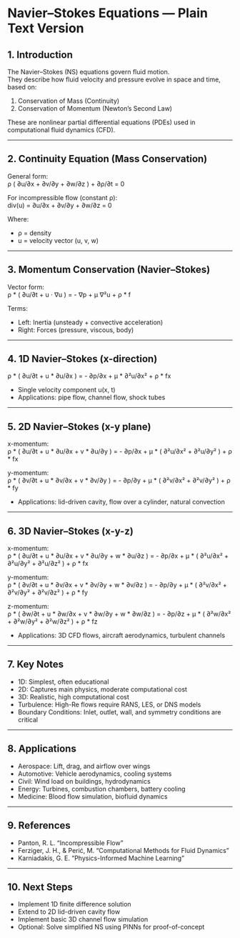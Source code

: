 # Navier–Stokes Equations — Plain Text Version

## 1. Introduction
The Navier–Stokes (NS) equations govern fluid motion.  
They describe how fluid velocity and pressure evolve in space and time, based on:

1. Conservation of Mass (Continuity)
2. Conservation of Momentum (Newton’s Second Law)

These are nonlinear partial differential equations (PDEs) used in computational fluid dynamics (CFD).

---

## 2. Continuity Equation (Mass Conservation)

General form:  
ρ ( ∂u/∂x + ∂v/∂y + ∂w/∂z ) + ∂ρ/∂t = 0

For incompressible flow (constant ρ):  
div(u) = ∂u/∂x + ∂v/∂y + ∂w/∂z = 0

Where:  
- ρ = density  
- u = velocity vector (u, v, w)

---

## 3. Momentum Conservation (Navier–Stokes)

Vector form:  
ρ * ( ∂u/∂t + u · ∇u ) = - ∇p + μ ∇²u + ρ * f

Terms:  
- Left: Inertia (unsteady + convective acceleration)  
- Right: Forces (pressure, viscous, body)

---

## 4. 1D Navier–Stokes (x-direction)

ρ * ( ∂u/∂t + u * ∂u/∂x ) = - ∂p/∂x + μ * ∂²u/∂x² + ρ * fx

- Single velocity component u(x, t)  
- Applications: pipe flow, channel flow, shock tubes

---

## 5. 2D Navier–Stokes (x-y plane)

x-momentum:  
ρ * ( ∂u/∂t + u * ∂u/∂x + v * ∂u/∂y ) 
= - ∂p/∂x + μ * ( ∂²u/∂x² + ∂²u/∂y² ) + ρ * fx

y-momentum:  
ρ * ( ∂v/∂t + u * ∂v/∂x + v * ∂v/∂y ) 
= - ∂p/∂y + μ * ( ∂²v/∂x² + ∂²v/∂y² ) + ρ * fy

- Applications: lid-driven cavity, flow over a cylinder, natural convection

---

## 6. 3D Navier–Stokes (x-y-z)

x-momentum:  
ρ * ( ∂u/∂t + u * ∂u/∂x + v * ∂u/∂y + w * ∂u/∂z ) 
= - ∂p/∂x + μ * ( ∂²u/∂x² + ∂²u/∂y² + ∂²u/∂z² ) + ρ * fx

y-momentum:  
ρ * ( ∂v/∂t + u * ∂v/∂x + v * ∂v/∂y + w * ∂v/∂z ) 
= - ∂p/∂y + μ * ( ∂²v/∂x² + ∂²v/∂y² + ∂²v/∂z² ) + ρ * fy

z-momentum:  
ρ * ( ∂w/∂t + u * ∂w/∂x + v * ∂w/∂y + w * ∂w/∂z ) 
= - ∂p/∂z + μ * ( ∂²w/∂x² + ∂²w/∂y² + ∂²w/∂z² ) + ρ * fz

- Applications: 3D CFD flows, aircraft aerodynamics, turbulent channels

---

## 7. Key Notes

- 1D: Simplest, often educational  
- 2D: Captures main physics, moderate computational cost  
- 3D: Realistic, high computational cost  
- Turbulence: High-Re flows require RANS, LES, or DNS models  
- Boundary Conditions: Inlet, outlet, wall, and symmetry conditions are critical

---

## 8. Applications

- Aerospace: Lift, drag, and airflow over wings  
- Automotive: Vehicle aerodynamics, cooling systems  
- Civil: Wind load on buildings, hydrodynamics  
- Energy: Turbines, combustion chambers, battery cooling  
- Medicine: Blood flow simulation, biofluid dynamics

---

## 9. References

- Panton, R. L. “Incompressible Flow”  
- Ferziger, J. H., & Perić, M. “Computational Methods for Fluid Dynamics”  
- Karniadakis, G. E. “Physics-Informed Machine Learning”

---

## 10. Next Steps

- Implement 1D finite difference solution  
- Extend to 2D lid-driven cavity flow  
- Implement basic 3D channel flow simulation  
- Optional: Solve simplified NS using PINNs for proof-of-concept
